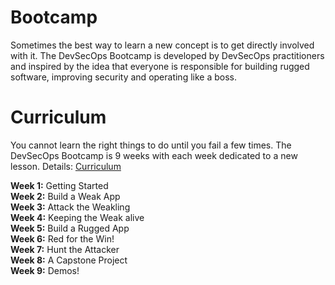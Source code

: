 # Bootcamp
Sometimes the best way to learn a new concept is to get directly involved with it.  The DevSecOps Bootcamp is developed by DevSecOps practitioners and inspired by the idea that everyone is responsible for building rugged software, improving security and operating like a boss. 

# Curriculum
You cannot learn the right things to do until you fail a few times.  The DevSecOps Bootcamp is 9 weeks with each week dedicated to a new lesson.  Details: [Curriculum](CURRICULUM.md)

**Week 1:**  Getting Started       
**Week 2:**  Build a Weak App        
**Week 3:**  Attack the Weakling             
**Week 4:**  Keeping the Weak alive       
**Week 5:**  Build a Rugged App        
**Week 6:**  Red for the Win!        
**Week 7:**  Hunt the Attacker        
**Week 8:**  A Capstone Project   
**Week 9:**  Demos!

